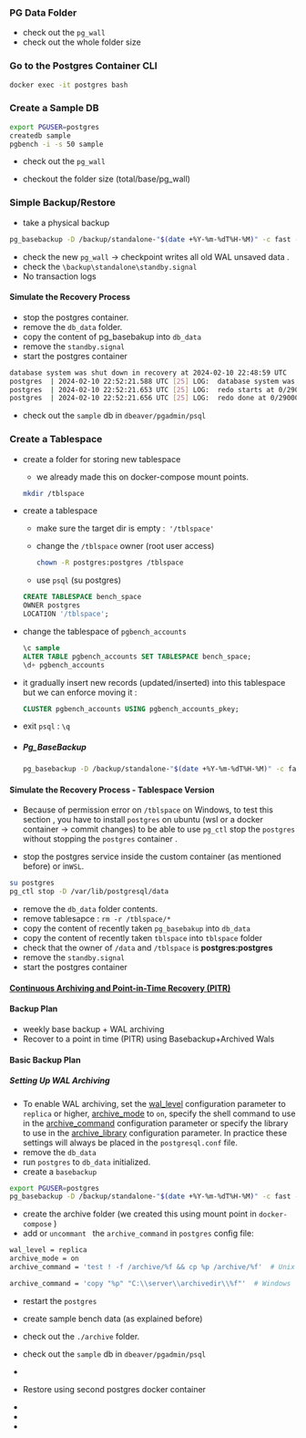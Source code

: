 ### PG Data Folder

- check out the `pg_wall`
- check out the whole folder size



### Go to the Postgres Container  CLI

```bash
docker exec -it postgres bash 
```



### Create a Sample DB

```bash
export PGUSER=postgres
createdb sample
pgbench -i -s 50 sample
```

- check out the `pg_wall`

- checkout the folder size (total/base/pg_wall)


### Simple Backup/Restore

- take a physical backup

```bash
pg_basebackup -D /backup/standalone-"$(date +%Y-%m-%dT%H-%M)" -c fast -P -R 
```

- check the new `pg_wall` -> checkpoint writes all old WAL unsaved data . 
- check the ` \backup\standalone\standby.signal `  
- No transaction logs 

#### Simulate the Recovery Process

- stop the postgres container.
- remove the `db_data` folder. 
- copy the content of pg_basebakup into `db_data`
- remove the `standby.signal`
- start the postgres container

```bash
database system was shut down in recovery at 2024-02-10 22:48:59 UTC
postgres  | 2024-02-10 22:52:21.588 UTC [25] LOG:  database system was not properly shut down; automatic recovery in progress
postgres  | 2024-02-10 22:52:21.653 UTC [25] LOG:  redo starts at 0/29000028
postgres  | 2024-02-10 22:52:21.656 UTC [25] LOG:  redo done at 0/29000138 system usage: CPU: user: 0.00 s, system: 0.00 s, elapsed: 0.00 s
```



- check out the `sample` db in `dbeaver/pgadmin/psql`

  

### Create a Tablespace

- create a folder for storing new tablespace

  - we already made this on docker-compose mount points.

  ```bash
  mkdir /tblspace
  ```

  

- create a tablespace

  - make sure the target dir is empty :` '/tblspace'`

  - change the `/tblspace` owner  (root user access)

    ```bash
    chown -R postgres:postgres /tblspace
    ```

    

  - use `psql` (su postgres)

  ```sql
  CREATE TABLESPACE bench_space
  OWNER postgres
  LOCATION '/tblspace';
  
  ```

- change the tablespace of `pgbench_accounts`

  ```sql
  \c sample
  ALTER TABLE pgbench_accounts SET TABLESPACE bench_space;
  \d+ pgbench_accounts
  ```

  

- it gradually insert new records (updated/inserted) into this tablespace but we can enforce moving it :

  ```sql
  CLUSTER pgbench_accounts USING pgbench_accounts_pkey;
  
  ```

- exit `psql` : `\q`

- ##### Pg_BaseBackup

   ```bash
   pg_basebackup -D /backup/standalone-"$(date +%Y-%m-%dT%H-%M)" -c fast -P -R -T 	/tblspace/=/backup/tblspace-"$(date +%Y-%m-%dT%H-%M)"
   ```



#### Simulate the Recovery Process - Tablespace Version 

- Because of permission error on `/tblspace` on Windows, to test this section , you have to install `postgres` on ubuntu (wsl or a docker container -> commit changes) to be able to use `pg_ctl` stop the `postgres`  without  stopping the `postgres` container .

- stop the postgres service inside the custom container (as mentioned before) or in`WSL`.

```bash
su postgres
pg_ctl stop -D /var/lib/postgresql/data
```



- remove the `db_data` folder contents.  
- remove tablesapce : `rm -r /tblspace/*`
- copy the content of recently taken `pg_basebakup` into `db_data`
- copy the content of recently taken `tblspace` into `tblspace` folder
- check that the owner of `/data` and `/tblspace` is **postgres:postgres**
- remove the `standby.signal`
- start the postgres container



#### [Continuous Archiving and Point-in-Time Recovery (PITR)](https://www.postgresql.org/docs/current/continuous-archiving.html)

#### Backup Plan

- weekly base backup + WAL archiving 
- Recover to a point in time  (PITR) using Basebackup+Archived Wals



#### Basic Backup Plan

##### Setting Up WAL Archiving

- To enable WAL archiving, set the [wal_level](https://www.postgresql.org/docs/current/runtime-config-wal.html#GUC-WAL-LEVEL) configuration parameter to `replica` or higher, [archive_mode](https://www.postgresql.org/docs/current/runtime-config-wal.html#GUC-ARCHIVE-MODE) to `on`, specify the shell command to use in the [archive_command](https://www.postgresql.org/docs/current/runtime-config-wal.html#GUC-ARCHIVE-COMMAND) configuration parameter or specify the library to use in the [archive_library](https://www.postgresql.org/docs/current/runtime-config-wal.html#GUC-ARCHIVE-LIBRARY) configuration parameter. In practice these settings will always be placed in the `postgresql.conf` file.
- remove the `db_data`
- run `postgres` to `db_data` initialized.
- create a `basebackup`

```bash
export PGUSER=postgres
pg_basebackup -D /backup/standalone-"$(date +%Y-%m-%dT%H-%M)" -c fast -P -R 
```
- create the archive folder (we created this using mount point in `docker-compose` )
- add or `uncommant ` the `archive_command` in `postgres` config file:

```bash
wal_level = replica
archive_mode = on
archive_command = 'test ! -f /archive/%f && cp %p /archive/%f'  # Unix

archive_command = 'copy "%p" "C:\\server\\archivedir\\%f"'  # Windows
```

- restart the `postgres`

- create sample bench data (as explained before)

- check out the `./archive` folder.

  





























- check out the `sample` db in `dbeaver/pgadmin/psql`	


- 
- Restore using second postgres docker container 
- 

- 
- 